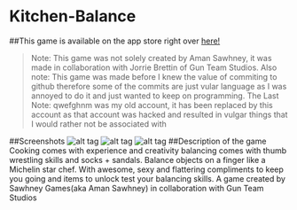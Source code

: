# Kitchen-Balance
##This game is available on the app store right over <a href = "https://itunes.apple.com/app/id1070871741?mt=8">here!</a>
> Note: This game was not solely created by Aman Sawhney, it was made in collaboration with Jorrie Brettin of Gun Team Studios.
> Also note: This game was made before I knew the value of commiting to github therefore some of the commits are just vular language as I was annoyed to do it and just wanted to keep on programming. 
> The Last Note: qwefghnm was my old account, it has been replaced by this account as that account was hacked and resulted in vulgar things that I would rather not be associated with 

##Screenshots
![alt tag](https://lh3.googleusercontent.com/SxYhYvVcEul-Hbj5dbrFQ8dXrSuYLJul-c9yoT0A-GlZJgVjiIan_3PNR1OvHyznP_91pe9JzLeoq_GZ6-EXoDzTW9JdhA)
![alt tag](https://lh3.googleusercontent.com/6kJ9HKJRZBQarHm113dSFf0rqFjK4mH3Ow4wa3EdpaRxpbbZhS5y350NWVmUQdgMoy2HVxa6Q-CHselBf68BKVdh4f0zdg)
![alt tag](https://lh3.googleusercontent.com/bjXGOjBKYqIvzsUZMQ6p3xvSq1nFx8IJvpbhR0YwhuzfryhunD0CHOZFxiVknvX2bLMWy1muoI0eJAbGDhzmB9U714qt)
##Description of the game
Cooking comes with experience and creativity balancing comes with thumb wrestling skills and socks + sandals. Balance objects on a finger like a Michelin star chef. With awesome, sexy and flattering compliments to keep you going and items to unlock test your balancing skills. A game created by Sawhney Games(aka Aman Sawhney) in collaboration with Gun Team Studios



